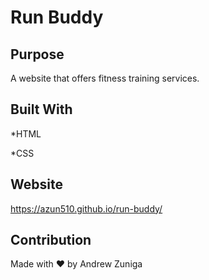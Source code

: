 # Run Buddy

## Purpose
A website that offers fitness training services.

## Built With
*HTML

*CSS

## Website
https://azun510.github.io/run-buddy/

## Contribution
Made with ❤️ by Andrew Zuniga
